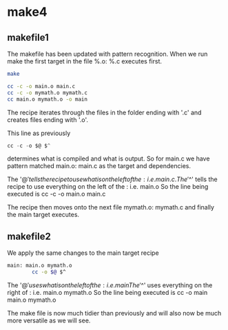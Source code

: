 # make4

## makefile1
The makefile has been updated with pattern recognition. When we run make the first target in the file
%.o: %.c executes first. 

```bash
make

cc -c -o main.o main.c
cc -c -o mymath.o mymath.c
cc main.o mymath.o -o main
```

The recipe iterates through the files in the folder ending with '.c' and creates files ending with '.o'.

This line as previously
```c
cc -c -o $@ $^
```
determines what is compiled and what is output. So for main.c we have pattern matched
main.o: main.c as the target and dependencies.

The '$@' tells the recipe to use what is on the left of the : i.e. main.c.
The '$^' tells the recipe to use everything on the left of the : i.e. main.o
So the line being executed is cc -c -o main.o main.c

The recipe then moves onto the next file mymath.o: mymath.c and finally the main target executes.

## makefile2

We apply the same changes to the main target recipe
```bash
main: main.o mymath.o
        cc -o $@ $^
```

The '$@' uses what is on the left of the : i.e. main
The '$^' uses everything on the right of : i.e. main.o mymath.o
So the line being executed is cc -o main main.o mymath.o

The make file is now much tidier than previously and will also now be much more versatile as we will see.
